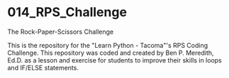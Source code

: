 # 014_RPS_Challenge
The Rock-Paper-Scissors Challenge

This is the repository for the "Learn Python - Tacoma"'s RPS Coding Challenge. This repository was coded and created by Ben P. Meredith, Ed.D. as a lesson and exercise for students to improve their skills in loops and IF/ELSE statements. 
